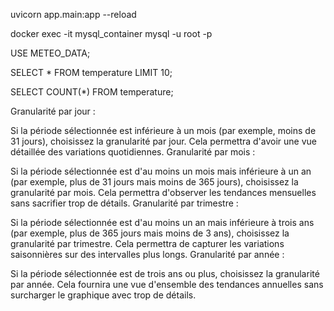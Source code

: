 uvicorn app.main:app --reload

docker exec -it mysql_container mysql -u root -p

USE METEO_DATA;

SELECT * FROM temperature LIMIT 10;

SELECT COUNT(*) FROM temperature;



Granularité par jour :

Si la période sélectionnée est inférieure à un mois (par exemple, moins de 31 jours), choisissez la granularité par jour. Cela permettra d'avoir une vue détaillée des variations quotidiennes.
Granularité par mois :

Si la période sélectionnée est d'au moins un mois mais inférieure à un an (par exemple, plus de 31 jours mais moins de 365 jours), choisissez la granularité par mois. Cela permettra d'observer les tendances mensuelles sans sacrifier trop de détails.
Granularité par trimestre :

Si la période sélectionnée est d'au moins un an mais inférieure à trois ans (par exemple, plus de 365 jours mais moins de 3 ans), choisissez la granularité par trimestre. Cela permettra de capturer les variations saisonnières sur des intervalles plus longs.
Granularité par année :

Si la période sélectionnée est de trois ans ou plus, choisissez la granularité par année. Cela fournira une vue d'ensemble des tendances annuelles sans surcharger le graphique avec trop de détails.